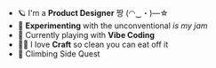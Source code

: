 - 🪐 I'm a **Product Designer** 짱 (◠‿・)—☆
- 🍇 **Experimenting** with the unconventional *is my jam*
- 🌱 Currently playing with **Vibe Coding**
- 🫰🏼 I love **Craft** so clean you can eat off it
- 💎 Climbing Side Quest
